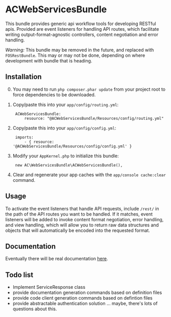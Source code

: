 # ACWebServicesBundle #

This bundle provides generic api workflow tools for developing RESTful apis.  Provided are event listeners for handling API routes, which facilitate writing output-format-agnostic controllers, content negotiation and error handling.

*Warning:*  This bundle may be removed in the future, and replaced with `FOSRestBundle`.  This may or may not be done, depending on where development with bundle that is heading.

## Installation ##

0. You may need to run `php composer.phar update` from your project root to force dependencies to be downloaded.
1. Copy/paste this into your `app/config/routing.yml`:

		ACWebServicesBundle:
		    resource: "@ACWebServicesBundle/Resources/config/routing.yml"

2. Copy/paste this into your `app/config/config.yml`:

		imports:  
		    - { resource: '@ACWebServicesBundle/Resources/config/config.yml' }
	
3. Modify your `AppKernel.php` to initialize this bundle:

		new AC\WebServicesBundle\ACWebServicesBundle(),
		
4. Clear and regenerate your app caches with the `app/console cache:clear` command.
	
	
## Usage ##

To activate the event listeners that handle API requests, include `/rest/` in the path of the API routes you want to be handled.  If it matches, event listeners will be added to invoke content format negotiation, error handling, and view handling, which will allow you to return raw data structures and objects that will automatically be encoded into the requested format.

## Documentation ##

Eventually there will be real documentation [here](Resources/docs/index.md).
	
## Todo list ##

* Implement ServiceResponse class
* provide documentation generation commands based on definition files
* provide code client generation commands based on defintion files
* provide abstractable authentication solution ... maybe, there's lots of questions about this.